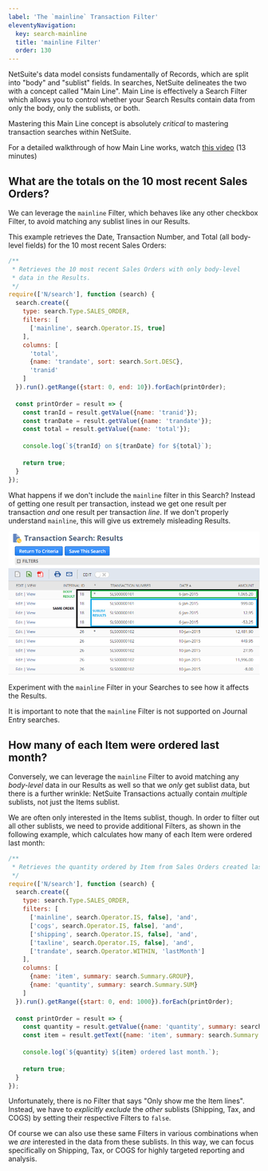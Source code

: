 ```yaml
---
label: 'The `mainline` Transaction Filter'
eleventyNavigation:
  key: search-mainline
  title: 'mainline Filter'
  order: 130
---
```


NetSuite's data model consists fundamentally of Records, which are split into "body" and "sublist" fields. In 
searches, NetSuite delineates the two with a concept called "Main Line". Main Line is effectively a Search Filter 
which allows you to control whether your Search Results contain data from only the body, only the sublists, or both.

Mastering this Main Line concept is absolutely *critical* to mastering transaction searches within NetSuite.

For a detailed walkthrough of how Main Line works, watch
[this video](https://youtu.be/msNttISYovo&sub_confirmation=1) (13 minutes)

## What are the totals on the 10 most recent Sales Orders?

We can leverage the `mainline` Filter, which behaves like any other checkbox Filter, to avoid matching any sublist 
lines in our Results.

This example retrieves the Date, Transaction Number, and Total (all body-level fields) for the 10 most recent Sales 
Orders:

```javascript
/**
 * Retrieves the 10 most recent Sales Orders with only body-level
 * data in the Results.
 */
require(['N/search'], function (search) {
  search.create({
    type: search.Type.SALES_ORDER,
    filters: [
      ['mainline', search.Operator.IS, true]
    ],
    columns: [
      'total',
      {name: 'trandate', sort: search.Sort.DESC},
      'tranid'
    ]
  }).run().getRange({start: 0, end: 10}).forEach(printOrder);
  
  const printOrder = result => {
    const tranId = result.getValue({name: 'tranid'});
    const tranDate = result.getValue({name: 'trandate'});
    const total = result.getValue({name: 'total'});
    
    console.log(`${tranId} on ${tranDate} for ${total}`);
    
    return true;
  }
});
```

What happens if we don't include the `mainline` filter in this Search? Instead of getting one result per transaction,
instead we get one result per transaction *and* one result per transaction *line*. If we don't properly understand 
`mainline`, this will give us extremely misleading Results.

![Default Search Results](/assets/img/mainline.png)

Experiment with the `mainline` Filter in your Searches to see how it affects the Results.

It is important to note that the `mainline` Filter is not supported on Journal Entry searches.

## How many of each Item were ordered last month?

Conversely, we can leverage the `mainline` Filter to avoid matching any *body-level* data in our Results as well so 
that we *only* get sublist data, but there is a further wrinkle: NetSuite Transactions actually contain *multiple* 
sublists, not just the Items sublist.

We are often only interested in the Items sublist, though. In order to filter out all other sublists, we need to 
provide additional Filters, as shown in the following example, which calculates how many of each Item were ordered 
last month:

```javascript
/**
 * Retrieves the quantity ordered by Item from Sales Orders created last month.
 */
require(['N/search'], function (search) {
  search.create({
    type: search.Type.SALES_ORDER,
    filters: [
      ['mainline', search.Operator.IS, false], 'and',
      ['cogs', search.Operator.IS, false], 'and',
      ['shipping', search.Operator.IS, false], 'and',
      ['taxline', search.Operator.IS, false], 'and',
      ['trandate', search.Operator.WITHIN, 'lastMonth']
    ],
    columns: [
      {name: 'item', summary: search.Summary.GROUP},
      {name: 'quantity', summary: search.Summary.SUM}
    ]
  }).run().getRange({start: 0, end: 1000}).forEach(printOrder);
  
  const printOrder = result => {
    const quantity = result.getValue({name: 'quantity', summary: search.Summary.SUM});
    const item = result.getText({name: 'item', summary: search.Summary.GROUP});
    
    console.log(`${quantity} ${item} ordered last month.`);
    
    return true;
  }
});
```

Unfortunately, there is no Filter that says "Only show me the Item lines". Instead, we have to *explicitly exclude* 
the *other* sublists (Shipping, Tax, and COGS) by setting their respective Filters to `false`.

Of course we can also use these same Filters in various combinations when we *are* interested in the data from these 
sublists. In this way, we can focus specifically on Shipping, Tax, or COGS for highly targeted reporting and analysis.
